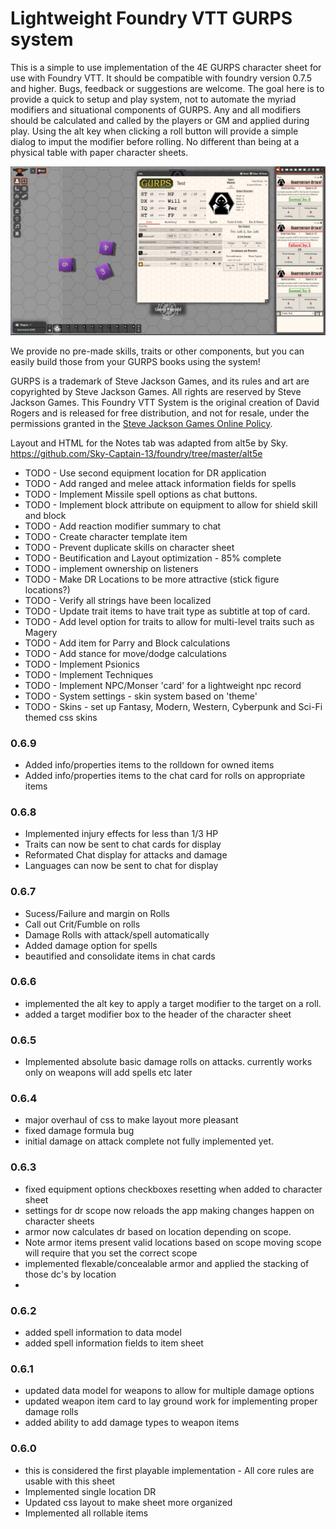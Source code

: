 <h1>Lightweight Foundry VTT GURPS system</h1>

This is a simple to use implementation of the 4E GURPS character sheet for use with Foundry VTT. It should be compatible with foundry version 0.7.5 and higher.  Bugs, feedback or suggestions are welcome. The goal here is to provide a quick to setup and play system, not to automate the myriad modifiers and situational components of GURPS.  Any and all modifiers should be calculated and called by the players or GM and applied during play.  Using the alt key when clicking a roll button will provide a simple dialog to imput the modifier before rolling. No different than being at a physical table with paper character sheets.

<img src="./img/6dot8_system_screen.png"/>

We provide no pre-made skills, traits or other components, but you can easily build those from your GURPS books using the system!

GURPS is a trademark of Steve Jackson Games, and its rules and art are copyrighted by Steve Jackson Games. All rights are reserved by Steve Jackson Games. This Foundry VTT System is the original creation of David Rogers and is released for free distribution, and not for resale, under the permissions granted in the <a href="http://www.sjgames.com/general/online_policy.html">Steve Jackson Games Online Policy</a>.

Layout and HTML for the Notes tab was adapted from alt5e by Sky.  
https://github.com/Sky-Captain-13/foundry/tree/master/alt5e

<ul>
<li>TODO - Use second equipment location for DR application</li>
<li>TODO - Add ranged and melee attack information fields for spells</li>
<li>TODO - Implement Missile spell options as chat buttons.</li>
<li>TODO - Implement block attribute on equipment to allow for shield skill and block </li>
<li>TODO - Add reaction modifier summary to chat</li>
<li>TODO - Create character template item </li>
<li>TODO - Prevent duplicate skills on character sheet </li>
<li>TODO - Beutification and Layout optimization - 85% complete</li>
<li>TODO - implement ownership on listeners</li>
<li>TODO - Make DR Locations to be more attractive (stick figure locations?)</li>
<li>TODO - Verify all strings have been localized</li>
<li>TODO - Update trait items to have trait type as subtitle at top of card.</li>
<li>TODO - Add level option for traits to allow for multi-level traits such as Magery</li>
<li>TODO - Add item for Parry and Block calculations</li>
<li>TODO - Add stance for move/dodge calculations</li>
<li>TODO - Implement Psionics</li>
<li>TODO - Implement Techniques</li>
<li>TODO - Implement NPC/Monser 'card' for a lightweight npc record</li>
<li>TODO - System settings - skin system based on 'theme' </li>
<li>TODO - Skins - set up Fantasy, Modern, Western, Cyberpunk and Sci-Fi themed css skins </li>
</ul>

<h3>0.6.9</h3>
<ul>
    <li>Added info/properties items to the rolldown for owned items</li>
    <li>Added info/properties items to the chat card for rolls on appropriate items</li>
</ul>

<h3>0.6.8</h3>
<ul>
    <li>Implemented injury effects for less than 1/3 HP </li>
    <li>Traits can now be sent to chat cards for display</li>
    <li>Reformated Chat display for attacks and damage</li>
    <li>Languages can now be sent to chat for display</li>
</ul>

<h3>0.6.7</h3>
<ul>
    <li>Sucess/Failure and margin on Rolls</li>
    <li>Call out Crit/Fumble on rolls</li>
    <li>Damage Rolls with attack/spell automatically</li>
    <li>Added damage option for spells</li>
    <li>beautified and consolidate items in chat cards</li>
</ul>

<h3>0.6.6</h3>
<ul>
    <li> implemented the alt key to apply a target modifier to the target on a roll.</li>
    <li> added a target modifier box to the header of the character sheet</li>
</ul>

<h3>0.6.5</h3>
<ul>
    <li>Implemented absolute basic damage rolls on attacks. currently works only on weapons will add spells etc later</li>
</ul>

<h3>0.6.4</h3>
<ul>
    <li>major overhaul of css to make layout more pleasant</li>
    <li>fixed damage formula bug </li>
    <li> initial damage on attack complete not fully implemented yet.</li>
</ul>


<h3>0.6.3</h3>
<ul>
    <li> fixed equipment options checkboxes resetting when added to character sheet</li>
    <li> settings for dr scope now reloads the app making changes happen on character sheets</li>
    <li> armor now calculates dr based on location depending on scope.</li>
    <li> Note armor items present valid locations based on scope moving scope will require that you set the correct scope</li>
    <li> implemented flexable/concealable armor and applied the stacking of those dc's by location<li>
</ul>

<h3>0.6.2</h3>
<ul>
    <li> added spell information to data model
    <li> added spell information fields to item sheet
</ul>


<h3>0.6.1</h3>
<ul>
    <li> updated data model for weapons to allow for multiple damage options</li>
    <li> updated weapon item card to lay ground work for implementing proper damage rolls</li>
    <li> added ability to add damage types to weapon items</li>
</ul>


<h3>0.6.0</h3>

<ul>
    <li> this is considered the first playable implementation - All core rules are usable with this sheet</li>
    <li> Implemented single location DR</li>
    <li> Updated css layout to make sheet more organized</li>
    <li> Implemented all rollable items</li>
</ul>



